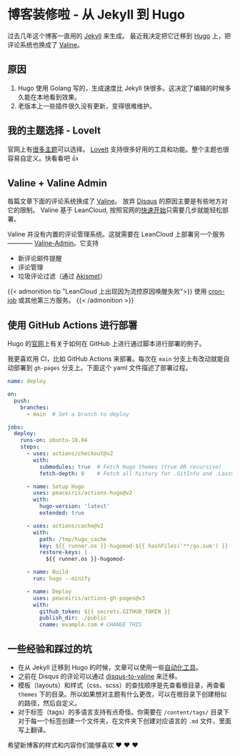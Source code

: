 # 博客装修啦 - 从 Jekyll 到 Hugo


过去几年这个博客一直用的 [Jekyll](https://jekyllrb.com/) 来生成。
最近我决定把它迁移到 [Hugo](https://gohugo.io/) 上，把评论系统也换成了 [Valine](https://valine.js.org/)。

<!--more--> 

## 原因
1. Hugo 使用 Golang 写的，生成速度比 Jekyll 快很多。这决定了编辑的时候多久能在本地看到效果。
1. 老版本上一些插件很久没有更新，变得很难维护。

## 我的主题选择 - LoveIt
官网上有[很多主题](https://www.gohugo.org/theme/)可以选择。
[LoveIt](https://github.com/dillonzq/LoveIt/blob/master/README.zh-cn.md) 支持很多好用的工具和功能。整个主题也很容易自定义。快看看吧 :+1:

## Valine + Valine Admin
每篇文章下面的评论系统换成了 [Valine](https://valine.js.org/)。
放弃 [Disqus](https://disqus.com/) 的原因主要是有些地方对它的限制。
Valine 基于 LeanCloud, 按照官网的[快速开始](https://valine.js.org/quickstart.html)只需要几步就能轻松部署。

Valine 并没有内置的评论管理系统。这就需要在 LeanCloud 上部署另一个服务———— [Valine-Admin](https://github.com/DesertsP/Valine-Admin)。它支持

- 新评论邮件提醒
- 评论管理
- 垃圾评论过滤（通过 [Akismet](https://akismet.com/)）

{{< admonition tip "LeanCloud 上出现因为流控原因唤醒失败">}}
使用 [cron-job](https://cron-job.org/en/) 或其他第三方服务。
{{< /admonition >}}

## 使用 GitHub Actions 进行部署
Hugo 的[官网](https://gohugo.io/hosting-and-deployment/hosting-on-github/)上有关于如何在 GitHub 上进行通过脚本进行部署的例子。

我更喜欢用 CI，比如 GitHub Actions 来部署。每次在 `main` 分支上有改动就能自动部署到 `gh-pages` 分支上。下面这个 yaml 文件描述了部署过程。

```yaml
name: deploy

on:
  push:
    branches:
      - main  # Set a branch to deploy

jobs:
  deploy:
    runs-on: ubuntu-18.04
    steps:
      - uses: actions/checkout@v2
        with:
          submodules: true  # Fetch Hugo themes (true OR recursive)
          fetch-depth: 0    # Fetch all history for .GitInfo and .Lastmod

      - name: Setup Hugo
        uses: peaceiris/actions-hugo@v2
        with:
          hugo-version: 'latest'
          extended: true

      - uses: actions/cache@v2
        with:
          path: /tmp/hugo_cache
          key: ${{ runner.os }}-hugomod-${{ hashFiles('**/go.sum') }}
          restore-keys: |
            ${{ runner.os }}-hugomod-

      - name: Build
        run: hugo --minify

      - name: Deploy
        uses: peaceiris/actions-gh-pages@v3
        with:
          github_token: ${{ secrets.GITHUB_TOKEN }}
          publish_dir: ./public
          cname: example.com # CHANGE THIS
```

## 一些经验和踩过的坑

* 在从 Jekyll 迁移到 Hugo 的时候，文章可以使用一些[自动化工具](https://gohugo.io/tools/migrations/)。
* 之前在 Disqus 的评论可以通过 [disqus-to-valine](https://taosky.github.io/disqus-to-valine/) 来迁移。
* 模板（layouts）和样式（css、scss）的查找顺序是先查看根目录，再查看 `themes` 下的目录。所以如果想对主题有什么更改，可以在根目录下创建相似的路径，然后自定义。
* 对于标签（tags）的多语言支持有点奇怪。你需要在 `/content/tags/` 目录下对于每一个标签创建一个文件夹，在文件夹下创建对应语言的 `.md` 文件，里面写上翻译。

希望新博客的样式和内容你们能够喜欢 :heart: :heart: :heart:

